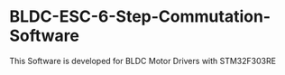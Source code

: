 # BLDC-ESC-6-Step-Commutation-Software
This Software is developed for BLDC Motor Drivers with STM32F303RE
